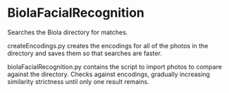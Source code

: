 # BiolaFacialRecognition
Searches the Biola directory for matches.

createEncodings.py creates the encodings for all of the photos in the directory and saves them so that searches are faster.

biolaFacialRecognition.py contains the script to import photos to compare against the directory. Checks against encodings, gradually increasing similarity strictness until only one result remains.
